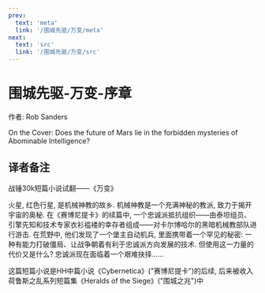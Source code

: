 ```yaml
---
prev:
  text: 'meta'
  link: '/围城先驱/万变/meta'
next:
  text: 'src'
  link: '/围城先驱/万变/src'
---
```


# 围城先驱-万变-序章

作者: Rob Sanders

On the Cover: Does the future of Mars lie in the forbidden mysteries of Abominable Intelligence?

## 译者备注

战锤30k短篇小说试翻——《万变》

火星, 红色行星, 是机械神教的故乡. 机械神教是一个充满神秘的教派, 致力于揭开宇宙的奥秘. 在《赛博尼提卡》的续篇中, 一个忠诚派抵抗组织——由泰坦组员、引擎先知和技术专家衣衫褴褛的幸存者组成——对卡尔博哈尔的黑暗机械教部队进行游击. 在荒野中, 他们发现了一个堡主自动机兵, 里面携带着一个罕见的秘密: 一种有能力打破僵局、让战争朝着有利于忠诚派方向发展的技术. 但使用这一力量的代价又是什么? 忠诚派现在面临着一个艰难抉择……

这篇短篇小说是HH中篇小说《Cybernetica》("赛博尼提卡")的后续, 后来被收入荷鲁斯之乱系列短篇集《Heralds of the Siege》("围城之兆")中
